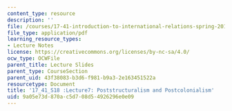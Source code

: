 ```yaml
---
content_type: resource
description: ''
file: /courses/17-41-introduction-to-international-relations-spring-2018/9a05e73d870ac5d708d54926296e0e09_MIT17_41S18_lec7.pdf
file_type: application/pdf
learning_resource_types:
- Lecture Notes
license: https://creativecommons.org/licenses/by-nc-sa/4.0/
ocw_type: OCWFile
parent_title: Lecture Slides
parent_type: CourseSection
parent_uid: 43f38083-b3d6-f981-b9a3-2e163451522a
resourcetype: Document
title: '17_41_S18 :Lecture7: Poststructuralism and Postcolonialism'
uid: 9a05e73d-870a-c5d7-08d5-4926296e0e09
---
```

